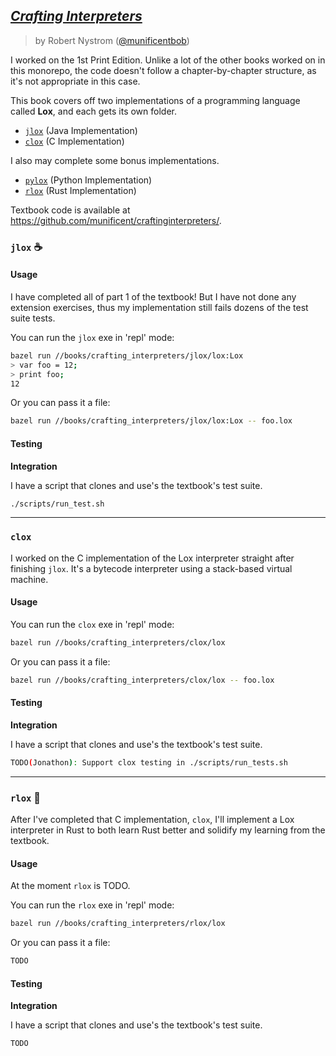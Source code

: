 ## [_Crafting Interpreters_](https://craftinginterpreters.com/)

> by Robert Nystrom ([@munificentbob](https://twitter.com/intent/user?screen_name=munificentbob))

I worked on the 1st Print Edition. Unlike a lot of the other books worked on in this monorepo,
the code doesn't follow a chapter-by-chapter structure, as it's not appropriate in this case.

This book covers off two implementations of a programming language called **Lox**, and each gets its
own folder.

* [`jlox`](./jlox) (Java Implementation)
* [`clox`](./clox) (C Implementation)

I also may complete some bonus implementations.

* [`pylox`](./pylox) (Python Implementation)
* [`rlox`](./rlox) (Rust Implementation)

Textbook code is available at https://github.com/munificent/craftinginterpreters/.

### `jlox` ☕️

#### Usage

I have completed all of part 1 of the textbook! But I have not done any extension exercises,
thus my implementation still fails dozens of the test suite tests.

You can run the `jlox` exe in 'repl' mode: 

```bash
bazel run //books/crafting_interpreters/jlox/lox:Lox
> var foo = 12;
> print foo;
12
```

Or you can pass it a file: 

```bash
bazel run //books/crafting_interpreters/jlox/lox:Lox -- foo.lox
```

#### Testing

**Integration**

I have a script that clones and use's the textbook's test suite. 

```bash
./scripts/run_test.sh
```

----

### `clox` 

I worked on the C implementation of the Lox interpreter straight after finishing `jlox`.
It's a bytecode interpreter using a stack-based virtual machine.

#### Usage 

You can run the `clox` exe in 'repl' mode: 

```bash
bazel run //books/crafting_interpreters/clox/lox
```

Or you can pass it a file: 

```bash
bazel run //books/crafting_interpreters/clox/lox -- foo.lox
```

#### Testing

**Integration**

I have a script that clones and use's the textbook's test suite. 

```bash
TODO(Jonathon): Support clox testing in ./scripts/run_tests.sh
```

----

### `rlox` 🦀

After I've completed that C implementation, `clox`, I'll implement a Lox interpreter in
Rust to both learn Rust better and solidify my learning from the textbook. 

#### Usage

At the moment `rlox` is TODO. 

You can run the `rlox` exe in 'repl' mode: 

```bash
bazel run //books/crafting_interpreters/rlox/lox
```

Or you can pass it a file: 

```bash
TODO
```

#### Testing

**Integration**

I have a script that clones and use's the textbook's test suite. 

```bash
TODO
```

